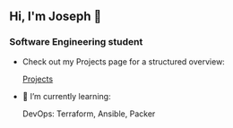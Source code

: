 ## Hi, I'm Joseph 👋
### Software Engineering student

- Check out my Projects page for a structured overview:

  [Projects](https://github.com/JosephEnd?tab=projects&q=is:open%20sort:name-asc)

- 🌱 I’m currently learning:

  
  DevOps: Terraform, Ansible, Packer

<!--
- 👯 I’m looking to collaborate on ...
- 🤔 I’m looking for help with ...
- 💬 Ask me about ...
- 📫 How to reach me: ...
- 😄 Pronouns: ...
- ⚡ Fun fact: ...
-->

